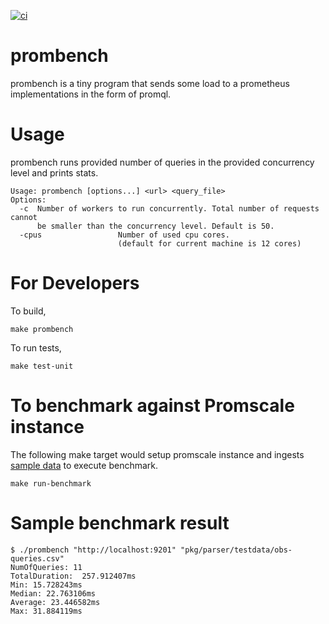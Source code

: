 [![ci](https://github.com/arajkumar/prombench/actions/workflows/ci.yaml/badge.svg)](https://github.com/arajkumar/prombench/actions/workflows/ci.yaml)

# prombench
prombench is a tiny program that sends some load to a prometheus implementations in the form of promql.

# Usage
prombench runs provided number of queries in the provided concurrency level and prints stats.

```
Usage: prombench [options...] <url> <query_file>
Options:
  -c  Number of workers to run concurrently. Total number of requests cannot
      be smaller than the concurrency level. Default is 50.
  -cpus                 Number of used cpu cores.
                        (default for current machine is 12 cores)

```

# For Developers

To build,

```
make prombench
```

To run tests,

```
make test-unit
```

# To benchmark against Promscale instance
The following make target would setup promscale instance and ingests [sample data](pkg/parser/testdata/obs-queries.csv) to execute benchmark.

```
make run-benchmark
```

# Sample benchmark result
```
$ ./prombench "http://localhost:9201" "pkg/parser/testdata/obs-queries.csv"
NumOfQueries: 11
TotalDuration:  257.912407ms
Min: 15.728243ms
Median: 22.763106ms
Average: 23.446582ms
Max: 31.884119ms
```
